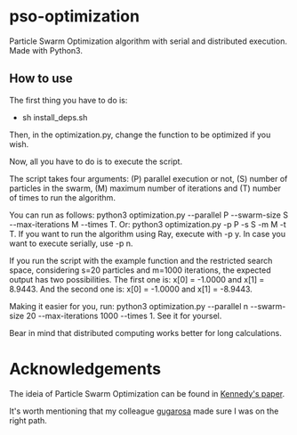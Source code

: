 # pso-optimization
Particle Swarm Optimization algorithm with serial and distributed execution. Made with Python3. 

## How to use
The first thing you have to do is: 
* sh install_deps.sh

Then, in the optimization.py, change the function to be optimized if you wish.

Now, all you have to do is to execute the script. 

The script takes four arguments: (P) parallel execution or not, (S) number of particles in the swarm, (M) maximum number of iterations and (T) number of times to run the algorithm.

You can run as follows: python3 optimization.py --parallel P --swarm-size S --max-iterations M --times T. Or: python3 optimization.py -p P -s S -m M -t T. If you want to run the algorithm using Ray, execute with -p y. In case you want to execute serially, use -p n. 

If you run the script with the example function and the restricted search space, considering s=20 particles and m=1000 iterations, the expected output has two possibilities. The first one is: x[0] = -1.0000 and x[1] = 8.9443. And the second one is: x[0] = -1.0000 and x[1] = -8.9443. 

Making it easier for you, run: python3 optimization.py --parallel n --swarm-size 20 --max-iterations 1000 --times 1. See it for yoursel.

Bear in mind that distributed computing works better for long calculations.

# Acknowledgements
The ideia of Particle Swarm Optimization can be found in [Kennedy's paper](https://ieeexplore.ieee.org/document/488968).

It's worth mentioning that my colleague [gugarosa](https://github.com/gugarosa) made sure I was on the right path.
